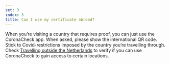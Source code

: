 ```yaml
---
set: 3
index: 3
title: Can I use my certificate abroad? 
---
```

When you’re visiting a country that requires proof, you can just use the CoronaCheck app. When asked, please show the international QR code. Stick to Covid-restrictions imposed by the country you’re travelling through. Check <a href="https://www.netherlandsworldwide.nl/travelling-outside-the-netherlands" rel="noopener noreferrer" target="_blank">Travelling outside the Netherlands</a> to verify if you can use CoronaCheck to gain access to certain locations.
